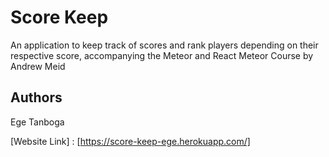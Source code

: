 # Score Keep

An application to keep track of scores and rank players depending on their respective score, accompanying the Meteor and React Meteor Course by Andrew Meid


## Authors

Ege Tanboga

[Website Link] : [https://score-keep-ege.herokuapp.com/]
